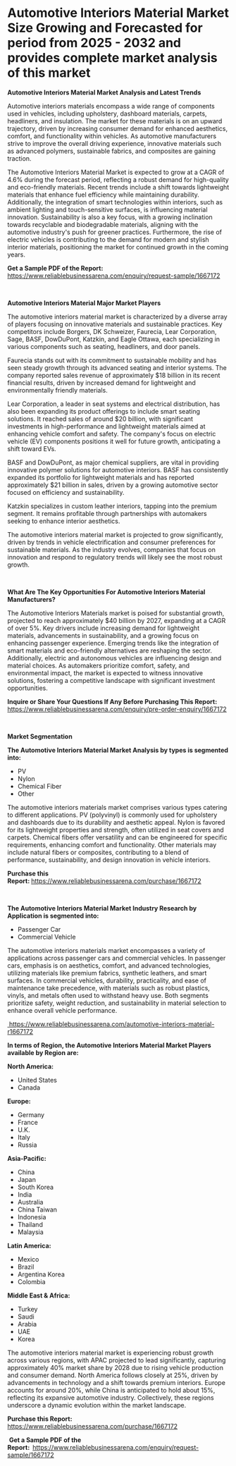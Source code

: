 <p><h1>Automotive Interiors Material Market Size Growing and Forecasted for period from 2025 - 2032 and provides complete market analysis of this market</h1></p><p><strong>Automotive Interiors Material Market Analysis and Latest Trends</strong></p>
<p><p>Automotive interiors materials encompass a wide range of components used in vehicles, including upholstery, dashboard materials, carpets, headliners, and insulation. The market for these materials is on an upward trajectory, driven by increasing consumer demand for enhanced aesthetics, comfort, and functionality within vehicles. As automotive manufacturers strive to improve the overall driving experience, innovative materials such as advanced polymers, sustainable fabrics, and composites are gaining traction.</p><p>The Automotive Interiors Material Market is expected to grow at a CAGR of 4.6% during the forecast period, reflecting a robust demand for high-quality and eco-friendly materials. Recent trends include a shift towards lightweight materials that enhance fuel efficiency while maintaining durability. Additionally, the integration of smart technologies within interiors, such as ambient lighting and touch-sensitive surfaces, is influencing material innovation. Sustainability is also a key focus, with a growing inclination towards recyclable and biodegradable materials, aligning with the automotive industry's push for greener practices. Furthermore, the rise of electric vehicles is contributing to the demand for modern and stylish interior materials, positioning the market for continued growth in the coming years.</p></p>
<p><strong>Get a Sample PDF of the Report:&nbsp;</strong> <a href="https://www.reliablebusinessarena.com/enquiry/request-sample/1667172?utm_campaign=3288&utm_medium=2&utm_source=Github&utm_content=ia&utm_term=18042025&utm_id=automotive-interiors-material">https://www.reliablebusinessarena.com/enquiry/request-sample/1667172</a></p>
<p>&nbsp;</p>
<p><strong>Automotive Interiors Material Major Market Players</strong></p>
<p><p>The automotive interiors material market is characterized by a diverse array of players focusing on innovative materials and sustainable practices. Key competitors include Borgers, DK Schweizer, Faurecia, Lear Corporation, Sage, BASF, DowDuPont, Katzkin, and Eagle Ottawa, each specializing in various components such as seating, headliners, and door panels.</p><p>Faurecia stands out with its commitment to sustainable mobility and has seen steady growth through its advanced seating and interior systems. The company reported sales revenue of approximately $18 billion in its recent financial results, driven by increased demand for lightweight and environmentally friendly materials.</p><p>Lear Corporation, a leader in seat systems and electrical distribution, has also been expanding its product offerings to include smart seating solutions. It reached sales of around $20 billion, with significant investments in high-performance and lightweight materials aimed at enhancing vehicle comfort and safety. The company's focus on electric vehicle (EV) components positions it well for future growth, anticipating a shift toward EVs.</p><p>BASF and DowDuPont, as major chemical suppliers, are vital in providing innovative polymer solutions for automotive interiors. BASF has consistently expanded its portfolio for lightweight materials and has reported approximately $21 billion in sales, driven by a growing automotive sector focused on efficiency and sustainability.</p><p>Katzkin specializes in custom leather interiors, tapping into the premium segment. It remains profitable through partnerships with automakers seeking to enhance interior aesthetics.</p><p>The automotive interiors material market is projected to grow significantly, driven by trends in vehicle electrification and consumer preferences for sustainable materials. As the industry evolves, companies that focus on innovation and respond to regulatory trends will likely see the most robust growth.</p></p>
<p>&nbsp;</p>
<p><strong>What Are The Key Opportunities For Automotive Interiors Material Manufacturers?</strong></p>
<p><p>The Automotive Interiors Materials market is poised for substantial growth, projected to reach approximately $40 billion by 2027, expanding at a CAGR of over 5%. Key drivers include increasing demand for lightweight materials, advancements in sustainability, and a growing focus on enhancing passenger experience. Emerging trends like the integration of smart materials and eco-friendly alternatives are reshaping the sector. Additionally, electric and autonomous vehicles are influencing design and material choices. As automakers prioritize comfort, safety, and environmental impact, the market is expected to witness innovative solutions, fostering a competitive landscape with significant investment opportunities.</p></p>
<p><strong>Inquire or Share Your Questions If Any Before Purchasing This Report:</strong> <a href="https://www.reliablebusinessarena.com/enquiry/pre-order-enquiry/1667172?utm_campaign=3288&utm_medium=2&utm_source=Github&utm_content=ia&utm_term=18042025&utm_id=automotive-interiors-material">https://www.reliablebusinessarena.com/enquiry/pre-order-enquiry/1667172</a></p>
<p>&nbsp;</p>
<p><strong>Market Segmentation</strong></p>
<p><strong>The Automotive Interiors Material Market Analysis by types is segmented into:</strong></p>
<p><ul><li>PV</li><li>Nylon</li><li>Chemical Fiber</li><li>Other</li></ul></p>
<p><p>The automotive interiors materials market comprises various types catering to different applications. PV (polyvinyl) is commonly used for upholstery and dashboards due to its durability and aesthetic appeal. Nylon is favored for its lightweight properties and strength, often utilized in seat covers and carpets. Chemical fibers offer versatility and can be engineered for specific requirements, enhancing comfort and functionality. Other materials may include natural fibers or composites, contributing to a blend of performance, sustainability, and design innovation in vehicle interiors.</p></p>
<p><strong>Purchase this Report:&nbsp;</strong><a href="https://www.reliablebusinessarena.com/purchase/1667172?utm_campaign=3288&utm_medium=2&utm_source=Github&utm_content=ia&utm_term=18042025&utm_id=automotive-interiors-material">https://www.reliablebusinessarena.com/purchase/1667172</a></p>
<p>&nbsp;</p>
<p><strong>The Automotive Interiors Material Market Industry Research by Application is segmented into:</strong></p>
<p><ul><li>Passenger Car</li><li>Commercial Vehicle</li></ul></p>
<p><p>The automotive interiors materials market encompasses a variety of applications across passenger cars and commercial vehicles. In passenger cars, emphasis is on aesthetics, comfort, and advanced technologies, utilizing materials like premium fabrics, synthetic leathers, and smart surfaces. In commercial vehicles, durability, practicality, and ease of maintenance take precedence, with materials such as robust plastics, vinyls, and metals often used to withstand heavy use. Both segments prioritize safety, weight reduction, and sustainability in material selection to enhance overall vehicle performance.</p></p>
<p><a href="https://www.reliablebusinessarena.com/automotive-interiors-material-r1667172?utm_campaign=3288&utm_medium=2&utm_source=Github&utm_content=ia&utm_term=18042025&utm_id=automotive-interiors-material">&nbsp;https://www.reliablebusinessarena.com/automotive-interiors-material-r1667172</a></p>
<p><strong>In terms of Region, the Automotive Interiors Material Market Players available by Region are:</strong></p>
<p>
    <p> <strong> North America: </strong>
        <ul>
            <li>United States</li>
            <li>Canada</li>
        </ul>
        </p> 
    <p> <strong> Europe: </strong>
        <ul>
            <li>Germany</li>
            <li>France</li>
            <li>U.K.</li>
            <li>Italy</li>
            <li>Russia</li>
        </ul>
        </p> 
    <p> <strong> Asia-Pacific: </strong>
        <ul>
            <li>China</li>
            <li>Japan</li>
            <li>South Korea</li>
            <li>India</li>
            <li>Australia</li>
            <li>China Taiwan</li>
            <li>Indonesia</li>
            <li>Thailand</li>
            <li>Malaysia</li>
        </ul>
        </p> 
    <p> <strong> Latin America: </strong>
        <ul>
            <li>Mexico</li>
            <li>Brazil</li>
            <li>Argentina Korea</li>
            <li>Colombia</li>
        </ul>
        </p> 
    <p> <strong> Middle East & Africa: </strong>
        <ul>
            <li>Turkey</li>
            <li>Saudi</li>
            <li>Arabia</li>
            <li>UAE</li>
            <li>Korea</li>
        </ul>
    </p>
    </p>
<p><p>The automotive interiors material market is experiencing robust growth across various regions, with APAC projected to lead significantly, capturing approximately 40% market share by 2028 due to rising vehicle production and consumer demand. North America follows closely at 25%, driven by advancements in technology and a shift towards premium interiors. Europe accounts for around 20%, while China is anticipated to hold about 15%, reflecting its expansive automotive industry. Collectively, these regions underscore a dynamic evolution within the market landscape.</p></p>
<p><strong>Purchase this Report: </strong><a href="https://www.reliablebusinessarena.com/purchase/1667172?utm_campaign=3288&utm_medium=2&utm_source=Github&utm_content=ia&utm_term=18042025&utm_id=automotive-interiors-material">https://www.reliablebusinessarena.com/purchase/1667172</a></p>
<p>&nbsp;<strong>Get a Sample PDF of the Report:&nbsp;&nbsp;</strong><a href="https://www.reliablebusinessarena.com/enquiry/request-sample/1667172?utm_campaign=3288&utm_medium=2&utm_source=Github&utm_content=ia&utm_term=18042025&utm_id=automotive-interiors-material">https://www.reliablebusinessarena.com/enquiry/request-sample/1667172</a></p>
<p><strong></strong></p>
<p><p></p><p></p><p></p></p>